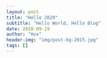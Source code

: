 ```yaml
---
layout: post
title: "Hello 2020"
subtitle: "Hello World, Hello Blog"
date: 2020-09-19
author: "Hux"
header-img: "img/post-bg-2015.jpg"
tags: []
---
```


